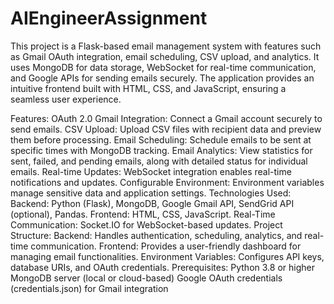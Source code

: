 # AIEngineerAssignment
This project is a Flask-based email management system with features such as Gmail OAuth integration, email scheduling, CSV upload, and analytics. It uses MongoDB for data storage, WebSocket for real-time communication, and Google APIs for sending emails securely. The application provides an intuitive frontend built with HTML, CSS, and JavaScript, ensuring a seamless user experience.

Features:
OAuth 2.0 Gmail Integration: Connect a Gmail account securely to send emails.
CSV Upload: Upload CSV files with recipient data and preview them before processing.
Email Scheduling: Schedule emails to be sent at specific times with MongoDB tracking.
Email Analytics: View statistics for sent, failed, and pending emails, along with detailed status for individual emails.
Real-time Updates: WebSocket integration enables real-time notifications and updates.
Configurable Environment: Environment variables manage sensitive data and application settings.
Technologies Used:
Backend: Python (Flask), MongoDB, Google Gmail API, SendGrid API (optional), Pandas.
Frontend: HTML, CSS, JavaScript.
Real-Time Communication: Socket.IO for WebSocket-based updates.
Project Structure:
Backend: Handles authentication, scheduling, analytics, and real-time communication.
Frontend: Provides a user-friendly dashboard for managing email functionalities.
Environment Variables: Configures API keys, database URIs, and OAuth credentials.
Prerequisites:
Python 3.8 or higher
MongoDB server (local or cloud-based)
Google OAuth credentials (credentials.json) for Gmail integration
